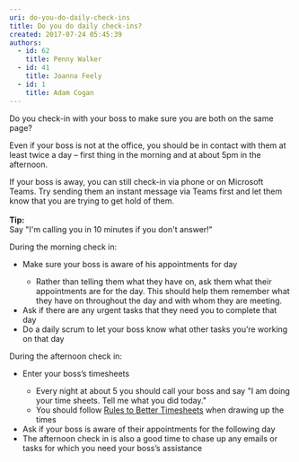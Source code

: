 ```yaml
---
uri: do-you-do-daily-check-ins
title: Do you do daily check-ins?
created: 2017-07-24 05:45:39
authors:
  - id: 62
    title: Penny Walker
  - id: 41
    title: Joanna Feely
  - id: 1
    title: Adam Cogan
---
```





<span class='intro'> Do you check-in with your boss to make sure you are both on the same page?<br> </span>

<p>Even if your boss is not at the office, you should be in contact with them at least twice a day – first thing in the morning and at about 5pm in the afternoon.</p><p>If your boss is away, you can still check-in via phone or on Microsoft Teams. Try sending them an instant message via Teams first and let them know that you are trying to get hold of them. ​<br>&#160;<br><strong>Tip&#58;</strong><br>Say &quot;I'm calling you in 10 minutes if you don't answer!&quot;</p><p>During the morning check in&#58;<br></p><ul><li>Make sure your boss is aware of his appointments for day</li><ul><li>​Rather than telling them what they have on, ask them what their appointments are for the day. This should help them remember what they have on throughout the day and with whom they are meeting.<br></li></ul><li>Ask if there are any urgent tasks that they need you to complete that day&#160;<br></li><li>Do a daily scrum to let your boss know what other tasks you’re working on that day<br></li></ul><p>During the afternoon check in&#58;&#160;<br></p><ul><li>Enter your boss’s timesheets</li><ul><li>​Every night at about 5 you should call your boss and say &quot;I am doing your time sheets. Tell me what you did today.&quot;</li><li>You should follow <a href="/_layouts/15/FIXUPREDIRECT.ASPX?WebId=3dfc0e07-e23a-4cbb-aac2-e778b71166a2&amp;TermSetId=07da3ddf-0924-4cd2-a6d4-a4809ae20160&amp;TermId=cb136e2c-2bd9-47d0-adb6-8f905dc7b828">Rules to Better Timesheets</a> when drawing up the times</li></ul><li>Ask if your boss is aware of their appointments for the following day<br></li><li>The afternoon check in is also a good time to chase up any emails or tasks for which you need your boss’s assistance&#160;<br></li></ul><br><p></p>


